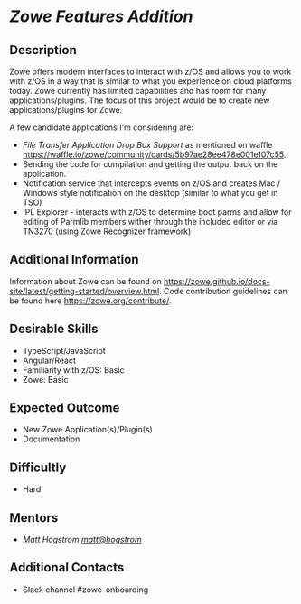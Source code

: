 
# *Zowe Features Addition*

## Description
Zowe offers modern interfaces to interact with z/OS and allows you to work with z/OS in a way that is similar to what you experience on cloud platforms today. Zowe currently has limited capabilities and has room for many applications/plugins. The focus of this project would be to create new applications/plugins for Zowe.  

A few candidate applications I'm considering are:

* *File Transfer Application Drop Box Support* as mentioned on waffle https://waffle.io/zowe/community/cards/5b97ae28ee478e001e107c55.   
* Sending the code for compilation and getting the output back on the application.   
* Notification service that intercepts events on z/OS and creates Mac / Windows style notification on the desktop (similar to what you get in TSO)  
* IPL Explorer - interacts with z/OS to determine boot parms and allow for editing of Parmlib members wither through the included editor or via TN3270 (using Zowe Recognizer framework)

## Additional Information
Information about Zowe can be found on https://zowe.github.io/docs-site/latest/getting-started/overview.html. Code contribution guidelines can be found here https://zowe.org/contribute/. 


## Desirable Skills
* TypeScript/JavaScript
* Angular/React
* Familiarity with z/OS: Basic  
* Zowe: Basic  


## Expected Outcome
* New Zowe Application(s)/Plugin(s)
* Documentation

## Difficultly
* Hard

## Mentors
  * *Matt Hogstrom <matt@hogstrom>*


## Additional Contacts
* Slack channel #zowe-onboarding
